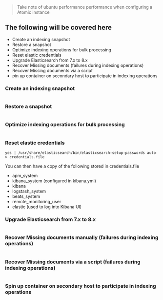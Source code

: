 >Take note of ubuntu performance performance when configuring a Atomic instance

## The following will be covered here
- Create an indexing snapshot
- Restore a snapshot
- Optimize indexing operations for bulk processing
- Reset elastic credentials
- Upgrade Elasticsearch from 7.x to 8.x
- Recover Missing documents (failures during indexing operations)
- Recover Missing documents via a script
- pin up container on secondary host to participate in indexing operations

### Create an indexing snapshot
```
```
### Restore a snapshot
```
```
### Optimize indexing operations for bulk processing
```
```
### Reset elastic credentials
```
yes | /usr/share/elasticsearch/bin/elasticsearch-setup-passwords auto > credentials.file
```
You can then have a copy of the following stored in credentials.file
- apm_system
- kibana_system (configured in kibana.yml)
- kibana
- logstash_system
- beats_system
- remote_monitoring_user
- elastic (used to log into Kibana UI)
### Upgrade Elasticsearch from 7.x to 8.x
```
```
### Recover Missing documents manually (failures during indexing operations)
```
```
### Recover Missing documents via a script (failures during indexing operations)
```
```
### Spin up container on secondary host to participate in indexing operations
```
```

  
